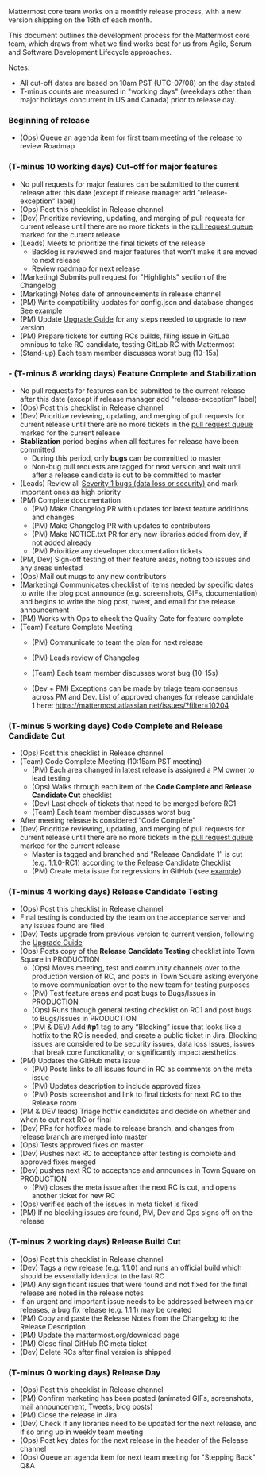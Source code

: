 Mattermost core team works on a monthly release process, with a new version shipping on the 16th of each month. 

This document outlines the development process for the Mattermost core team, which draws from what we find works best for us from Agile, Scrum and Software Development Lifecycle approaches.

Notes: 
- All cut-off dates are based on 10am PST (UTC-07/08) on the day stated. 
- T-minus counts are measured in "working days" (weekdays other than major holidays concurrent in US and Canada) prior to release day.

### Beginning of release
- (Ops) Queue an agenda item for first team meeting of the release to review Roadmap

### (T-minus 10 working days) Cut-off for major features
- No pull requests for major features can be submitted to the current release after this date (except if release manager add "release-exception" label)
- (Ops) Post this checklist in Release channel 
- (Dev) Prioritize reviewing, updating, and merging of pull requests for current release until there are no more tickets in the [pull request queue](https://github.com/mattermost/platform/pulls) marked for the current release 
- (Leads) Meets to prioritize the final tickets of the release
  - Backlog is reviewed and major features that won’t make it are moved to next release
  - Review roadmap for next release
- (Marketing) Submits pull request for "Highlights" section of the Changelog
- (Marketing) Notes date of announcements in release channel
- (PM) Write compatibility updates for config.json and database changes [See example](https://github.com/mattermost/platform/blob/master/CHANGELOG.md#compatibility)
- (PM) Update [Upgrade Guide](https://github.com/mattermost/platform/blob/master/doc/install/Upgrade-Guide.md) for any steps needed to upgrade to new version
- (PM) Prepare tickets for cutting RCs builds, filing issue in GitLab omnibus to take RC candidate, testing GitLab RC with Mattermost
- (Stand-up) Each team member discusses worst bug (10-15s)

### - (T-minus 8 working days) Feature Complete and Stabilization
- No pull requests for features can be submitted to the current release after this date (except if release manager add "release-exception" label)
- (Ops) Post this checklist in Release channel 
- (Dev) Prioritize reviewing, updating, and merging of pull requests for current release until there are no more tickets in the [pull request queue](https://github.com/mattermost/platform/pulls) marked for the current release 
- **Stablization** period begins when all features for release have been committed. 
  - During this period, only **bugs** can be committed to master
  - Non-bug pull requests are tagged for next version and wait until after a release candidate is cut to be committed to master
- (Leads) Review all [Severity 1 bugs (data loss or security)](https://mattermost.atlassian.net/secure/IssueNavigator.jspa?mode=hide&requestId=10600) and mark important ones as high priority
- (PM) Complete documentation 
  - (PM) Make Changelog PR with updates for latest feature additions and changes
  - (PM) Make Changelog PR with updates to contributors
  - (PM) Make NOTICE.txt PR for any new libraries added from dev, if not added already 
  - (PM) Prioritize any developer documentation tickets
- (PM, Dev) Sign-off testing of their feature areas, noting top issues and any areas untested
- (Ops) Mail out mugs to any new contributors
- (Marketing) Communicates checklist of items needed by specific dates to write the blog post announce (e.g. screenshots, GIFs, documentation) and begins to write the blog post, tweet, and email for the release announcement
- (PM) Works with Ops to check the Quality Gate for feature complete
- (Team) Feature Complete Meeting
  - (PM) Communicate to team the plan for next release
  - (PM) Leads review of Changelog
  - (Team) Each team member discusses worst bug (10-15s) 

  - (Dev + PM) Exceptions can be made by triage team consensus across PM and Dev. List of approved changes for release candidate 1 here: https://mattermost.atlassian.net/issues/?filter=10204

### (T-minus 5 working days) Code Complete and Release Candidate Cut 
- (Ops) Post this checklist in Release channel 
- (Team) Code Complete Meeting (10:15am PST meeting) 
  - (PM) Each area changed in latest release is assigned a PM owner to lead testing
  - (Ops) Walks through each item of the **Code Complete and Release Candidate Cut** checklist
  - (Dev) Last check of tickets that need to be merged before RC1
  - (Team) Each team member discusses worst bug
- After meeting release is considered “Code Complete”
- (Dev) Prioritize reviewing, updating, and merging of pull requests for current release until there are no more tickets in the [pull request queue](https://github.com/mattermost/platform/pulls) marked for the current release 
  - Master is tagged and branched and “Release Candidate 1″ is cut (e.g. 1.1.0-RC1) according to the Release Candidate Checklist
  - (PM) Create meta issue for regressions in GitHub (see [example](https://github.com/mattermost/platform/issues/574))

### (T-minus 4 working days) Release Candidate Testing 
- (Ops) Post this checklist in Release channel 
- Final testing is conducted by the team on the acceptance server and any issues found are filed
 - (Dev) Tests upgrade from previous version to current version, following the [Upgrade Guide](https://github.com/mattermost/platform/blob/master/doc/install/Upgrade-Guide.md) 
 - (Ops) Posts copy of the **Release Candidate Testing** checklist into Town Square in PRODUCTION 
    - (Ops) Moves meeting, test and community channels over to the production version of RC, and posts in Town Square asking everyone to move communication over to the new team for testing purposes
    - (PM) Test feature areas and post bugs to Bugs/Issues in PRODUCTION 
    - (Ops) Runs through general testing checklist on RC1 and post bugs to Bugs/Issues in PRODUCTION 
   - (PM & DEV) Add **#p1** tag to any “Blocking” issue that looks like a hotfix to the RC is needed, and create a public ticket in Jira. Blocking issues are considered to be security issues, data loss issues, issues that break core functionality, or significantly impact aesthetics. 
- (PM) Updates the GitHub meta issue
  - (PM) Posts links to all issues found in RC as comments on the meta issue
  - (PM) Updates description to include approved fixes
  - (PM) Posts screenshot and link to final tickets for next RC to the Release room
- (PM & DEV leads) Triage hotfix candidates and decide on whether and when to cut next RC or final
- (Dev) PRs for hotfixes made to release branch, and changes from release branch are merged into master
 - (Ops) Tests approved fixes on master
  - (Dev) Pushes next RC to acceptance after testing is complete and approved fixes merged
- (Dev) pushes next RC to acceptance and announces in Town Square on PRODUCTION 
  - (PM) closes the meta issue after the next RC is cut, and opens another ticket for new RC
- (Ops) verifies each of the issues in meta ticket is fixed
 - (PM) If no blocking issues are found, PM, Dev and Ops signs off on the release

### (T-minus 2 working days) Release Build Cut
- (Ops) Post this checklist in Release channel 
- (Dev) Tags a new release (e.g. 1.1.0) and runs an official build which should be essentially identical to the last RC
 - (PM) Any significant issues that were found and not fixed for the final release are noted in the release notes
  - If an urgent and important issue needs to be addressed between major releases, a bug fix release (e.g. 1.1.1) may be created
 - (PM) Copy and paste the Release Notes from the Changelog to the Release Description
 - (PM) Update the mattermost.org/download page
 - (PM) Close final GitHub RC meta ticket
 - (Dev) Delete RCs after final version is shipped

### (T-minus 0 working days) Release Day
- (Ops) Post this checklist in Release channel 
- (PM) Confirm marketing has been posted (animated GIFs, screenshots, mail announcement, Tweets, blog posts) 
- (PM) Close the release in Jira
- (Dev) Check if any libraries need to be updated for the next release, and if so bring up in weekly team meeting
- (Ops) Post key dates for the next release in the header of the Release channel
- (Ops) Queue an agenda item for next team meeting for "Stepping Back" Q&A

